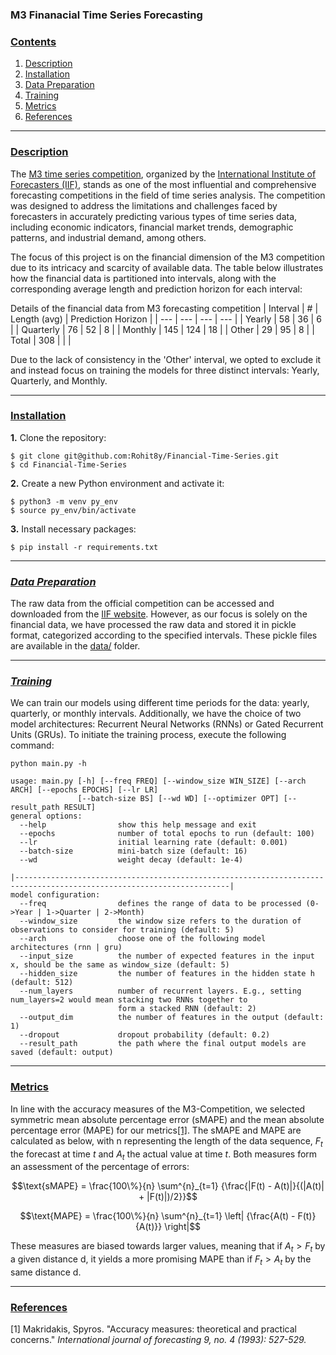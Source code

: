 ### M3 Finanacial Time Series Forecasting

### [**Contents**](#)
1. [Description](#descr)
2. [Installation](#install)
3. [Data Preparation](#prepare)
4. [Training](#train)
5. [Metrics](#metrics)
6. [References](#ref)

---

### [**Description**](#) <a name="descr"></a>
The [M3 time series competition](https://forecasters.org/resources/time-series-data/m3-competition/), organized by the [International Institute of Forecasters (IIF)](https://forecasters.org/), stands as one of the most influential and comprehensive forecasting competitions in the field of time series analysis. The competition was designed to address the limitations and challenges faced by forecasters in accurately predicting various types of time series data, including economic indicators, financial market trends, demographic patterns, and industrial demand, among others.

The focus of this project is on the financial dimension of the M3 competition due to its intricacy and scarcity of available data. The table below illustrates how the financial data is partitioned into intervals, along with the corresponding average length and prediction horizon for each interval:

Details of the financial data from M3 forecasting competition
| Interval | # | Length (avg) | Prediction Horizon |
| --- | --- | --- | --- |
| Yearly | 58 | 36 | 6 |
| Quarterly | 76 | 52 | 8 |
| Monthly | 145 | 124 | 18 |
| Other | 29 | 95 | 8 |
| Total | 308 | | |

Due to the lack of consistency in the 'Other' interval, we opted to exclude it and instead focus on training the models for three distinct intervals: Yearly, Quarterly, and Monthly.

---

### [**Installation**](#) <a name="install"></a>

**1.** Clone the repository:

``` shell
$ git clone git@github.com:Rohit8y/Financial-Time-Series.git
$ cd Financial-Time-Series
```

**2.** Create a new Python environment and activate it:

``` shell
$ python3 -m venv py_env
$ source py_env/bin/activate
```

**3.** Install necessary packages:

``` shell
$ pip install -r requirements.txt
```

---

### [***Data Preparation***](#) <a name="prepare"></a>

The raw data from the official competition can be accessed and downloaded from the [IIF website](https://forecasters.org/data/m3comp/M3C.xls). However, as our focus is solely on the financial data, we have processed the raw data and stored it in pickle format, categorized according to the specified intervals. These pickle files are available in the [data/](https://github.com/Rohit8y/Time-Series-Forecasting/tree/main/data) folder.

---

### [***Training***](#) <a name="train"></a>
We can train our models using different time periods for the data: yearly, quarterly, or monthly intervals. Additionally, we have the choice of two model architectures: Recurrent Neural Networks (RNNs) or Gated Recurrent Units (GRUs). To initiate the training process, execute the following command:
```
python main.py -h

usage: main.py [-h] [--freq FREQ] [--window_size WIN_SIZE] [--arch ARCH] [--epochs EPOCHS] [--lr LR]
               [--batch-size BS] [--wd WD] [--optimizer OPT] [--result_path RESULT]
general options:
  --help                show this help message and exit
  --epochs              number of total epochs to run (default: 100)
  --lr                  initial learning rate (default: 0.001)
  --batch-size          mini-batch size (default: 16)
  --wd                  weight decay (default: 1e-4)

|----------------------------------------------------------------------------------------------------------------------|
model configuration:
  --freq                defines the range of data to be processed (0->Year | 1->Quarter | 2->Month)
  --window_size         the window size refers to the duration of observations to consider for training (default: 5)
  --arch                choose one of the following model architectures (rnn | gru)
  --input_size          the number of expected features in the input x, should be the same as window_size (default: 5)
  --hidden_size         the number of features in the hidden state h (default: 512)
  --num_layers          number of recurrent layers. E.g., setting num_layers=2 would mean stacking two RNNs together to
                        form a stacked RNN (default: 2)
  --output_dim          the number of features in the output (default: 1)
  --dropout             dropout probability (default: 0.2)
  --result_path         the path where the final output models are saved (default: output)
```

---

### [**Metrics**](#) <a name="metrics"></a>

In line with the accuracy measures of the M3-Competition, we selected symmetric mean absolute percentage error (sMAPE) and the mean absolute percentage error (MAPE) for our metrics[[1]](#1). The sMAPE and MAPE are calculated as below, with n representing the length of the data sequence, $F_t$ the forecast at time $t$ and $A_t$ the actual value at time $t$. Both measures form an assessment of the percentage of errors:


$$\text{sMAPE} = \frac{100\%}{n} \sum^{n}_{t=1} {\frac{|F(t) - A(t)|}{(|A(t)| + |F(t)|)/2}}$$

$$\text{MAPE} = \frac{100\%}{n} \sum^{n}_{t=1} \left| {\frac{A(t) - F(t)}{A(t)}} \right|$$

These measures are biased towards larger values, meaning that if $A_t > F_t$ by a given distance d, it yields a more promising MAPE than if $F_t > A_t$ by the same distance d.

---

### [**References**](#) <a name="ref"></a>

<a id="1">[1]</a> 
Makridakis, Spyros. "Accuracy measures: theoretical and practical concerns." *International journal of forecasting 9, no. 4 (1993): 527-529.*

